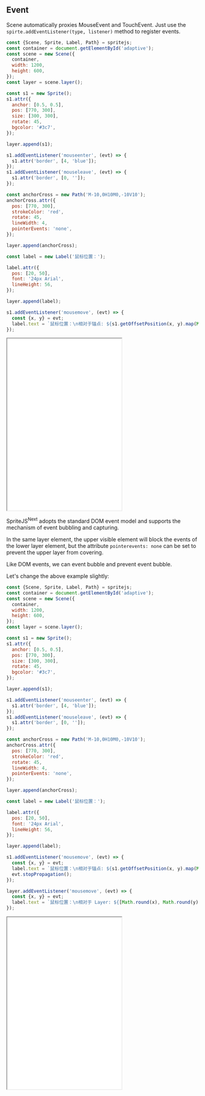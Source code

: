 ## Event

Scene automatically proxies MouseEvent and TouchEvent. Just use the `spirte.addEventListener(type, listener)` method to register events.

```js
const {Scene, Sprite, Label, Path} = spritejs;
const container = document.getElementById('adaptive');
const scene = new Scene({
  container,
  width: 1200,
  height: 600,
});
const layer = scene.layer();

const s1 = new Sprite();
s1.attr({
  anchor: [0.5, 0.5],
  pos: [770, 300],
  size: [300, 300],
  rotate: 45,
  bgcolor: '#3c7',
});

layer.append(s1);

s1.addEventListener('mouseenter', (evt) => {
  s1.attr('border', [4, 'blue']);
});
s1.addEventListener('mouseleave', (evt) => {
  s1.attr('border', [0, '']);
});

const anchorCross = new Path('M-10,0H10M0,-10V10');
anchorCross.attr({
  pos: [770, 300],
  strokeColor: 'red',
  rotate: 45,
  lineWidth: 4,
  pointerEvents: 'none',
});

layer.append(anchorCross);

const label = new Label('鼠标位置：');

label.attr({
  pos: [20, 50],
  font: '24px Arial',
  lineHeight: 56,
});

layer.append(label);

s1.addEventListener('mousemove', (evt) => {
  const {x, y} = evt;
  label.text = `鼠标位置：\n相对于锚点: ${s1.getOffsetPosition(x, y).map(Math.round)}`;
});
```

<iframe src="/demo/#/doc/event" height="450"></iframe>

SpriteJS<sup>Next</sup> adopts the standard DOM event model and supports the mechanism of event bubbling and capturing.

In the same layer element, the upper visible element will block the events of the lower layer element, but the attribute `pointerevents: none` can be set to prevent the upper layer from covering.

Like DOM events, we can event bubble and prevent event bubble.

Let's change the above example slightly:

```js
const {Scene, Sprite, Label, Path} = spritejs;
const container = document.getElementById('adaptive');
const scene = new Scene({
  container,
  width: 1200,
  height: 600,
});
const layer = scene.layer();

const s1 = new Sprite();
s1.attr({
  anchor: [0.5, 0.5],
  pos: [770, 300],
  size: [300, 300],
  rotate: 45,
  bgcolor: '#3c7',
});

layer.append(s1);

s1.addEventListener('mouseenter', (evt) => {
  s1.attr('border', [4, 'blue']);
});
s1.addEventListener('mouseleave', (evt) => {
  s1.attr('border', [0, '']);
});

const anchorCross = new Path('M-10,0H10M0,-10V10');
anchorCross.attr({
  pos: [770, 300],
  strokeColor: 'red',
  rotate: 45,
  lineWidth: 4,
  pointerEvents: 'none',
});

layer.append(anchorCross);

const label = new Label('鼠标位置：');

label.attr({
  pos: [20, 50],
  font: '24px Arial',
  lineHeight: 56,
});

layer.append(label);

s1.addEventListener('mousemove', (evt) => {
  const {x, y} = evt;
  label.text = `鼠标位置：\n相对于锚点: ${s1.getOffsetPosition(x, y).map(Math.round)}`;
  evt.stopPropagation();
});

layer.addEventListener('mousemove', (evt) => {
  const {x, y} = evt;
  label.text = `鼠标位置：\n相对于 Layer: ${[Math.round(x), Math.round(y)]}`;
});
```

<iframe src="/demo/#/doc/event_bubbling" height="450"></iframe>
